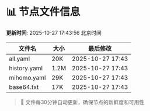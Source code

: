 # 📊 节点文件信息

**更新时间**: 2025-10-27 17:43:56 北京时间

| 文件名 | 大小 | 最后修改 |
|--------|------|----------|
| all.yaml | 20K | 2025-10-27 17:43 |
| history.yaml | 1.2M | 2025-10-27 17:43 |
| mihomo.yaml | 29K | 2025-10-27 17:43 |
| base64.txt | 17K | 2025-10-27 17:43 |

> 🔄 文件每30分钟自动更新，确保节点的新鲜度和可用性
